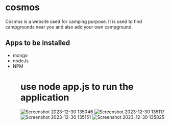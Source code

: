 # cosmos
Cosmos is a website used for camping purpose. It is used to find campgrounds near you and also add your own campground.

<h2>Apps to be installed</h2>
<ul><li>mongo</li>
<li>nodeJs</li>
<li>NPM</li><ul>
<h1>use node app.js to run the application</h1>


![Screenshot 2023-12-30 135046](https://github.com/ashrayachu/cosmos/assets/144986367/7b8d6a67-841e-4c60-8305-55c3d07f64ae)
![Screenshot 2023-12-30 135117](https://github.com/ashrayachu/cosmos/assets/144986367/54781c61-a322-42c7-b735-1632f4d4859c)
![Screenshot 2023-12-30 135151](https://github.com/ashrayachu/cosmos/assets/144986367/98e68814-369f-4a64-b64e-fb195d7eaa75)
![Screenshot 2023-12-30 135825](https://github.com/ashrayachu/cosmos/assets/144986367/5591c1f8-d983-4d71-a152-d93d8e99aeeb)
